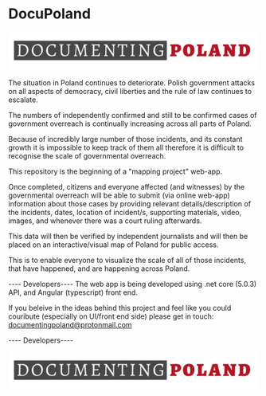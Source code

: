# DocuPoland
![Image](https://github.com/DocumentingPoland/DocuPoland/blob/main/img/documantingPoland-logo-1.png)


The situation in Poland continues to deteriorate. Polish government attacks on all aspects of democracy,
civil liberties and the rule of law continues to escalate.

The numbers of independently confirmed and still to be confirmed cases of government overreach
is continually increasing across all parts of Poland. 


Because of incredibly large number of those incidents, and its constant growth it is impossible
to keep track of them all therefore it is difficult to recognise the scale of governmental overreach. 


This repository is the beginning of a "mapping project" web-app. 

Once completed, citizens and everyone affected (and witnesses)
by the governmental overreach will be able to submit (via online web-app) information about those cases
by providing relevant details/description of the incidents, dates, location of incident/s, supporting materials, video,
images, and whenever there was a court ruling afterwards.

This data will then be verified by independent journalists 
and will then be placed on an interactive/visual map of 
Poland for public access.

This is to enable everyone to visualize the scale of all of those incidents, that have happened, and are happening across Poland.



---- Developers----
The web app is being developed using .net core (5.0.3) API, and Angular (typescript) front end. 

If you beleive in the ideas behind this project and feel like you could couribute
(especially on UI/front end side) please get in touch: documentingpoland@protonmail.com

---- Developers----

![Image](https://github.com/DocumentingPoland/DocuPoland/blob/main/img/documantingPoland-logo-1.png)
